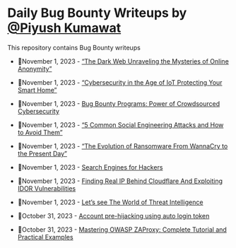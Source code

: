 # Daily Bug Bounty Writeups by [@Piyush Kumawat](https://twitter.com/piyush_supiy) 
This repository contains Bug Bounty writeups

<!-- BLOG-POST-LIST:START -->
 - 💯November 1, 2023 - [“The Dark Web Unraveling the Mysteries of Online Anonymity”](https://medium.com/@Land2Cyber/the-dark-web-unraveling-the-mysteries-of-online-anonymity-857da525d436?source=rss------bug_bounty-5) 

 - 💯November 1, 2023 - [“Cybersecurity in the Age of IoT Protecting Your Smart Home”](https://medium.com/@Land2Cyber/cybersecurity-in-the-age-of-iot-protecting-your-smart-home-d98b6d3894c1?source=rss------bug_bounty-5) 

 - 💯November 1, 2023 - [Bug Bounty Programs: Power of Crowdsourced Cybersecurity](https://medium.com/@prateek.baghela/bug-bounty-programs-power-of-crowdsourced-cybersecurity-1e8bfae4cd76?source=rss------bug_bounty-5) 

 - 💯November 1, 2023 - [“5 Common Social Engineering Attacks and How to Avoid Them”](https://medium.com/@Land2Cyber/5-common-social-engineering-attacks-and-how-to-avoid-them-ff6d0b384487?source=rss------bug_bounty-5) 

 - 💯November 1, 2023 - [“The Evolution of Ransomware From WannaCry to the Present Day”](https://medium.com/@Land2Cyber/the-evolution-of-ransomware-from-wannacry-to-the-present-day-f3a4ffcc92b8?source=rss------bug_bounty-5) 

 - 💯November 1, 2023 - [Search Engines for Hackers](https://securitycipher.medium.com/search-engines-for-hackers-6a0ab3627ade?source=rss------bug_bounty-5) 

 - 💯November 1, 2023 - [Finding Real IP Behind Cloudflare And Exploiting IDOR Vulnerabilities](https://aminudin.medium.com/finding-real-ip-behind-cloudflare-and-exploiting-idor-vulnerabilities-85787037f92b?source=rss------bug_bounty-5) 

 - 💯November 1, 2023 - [Let’s see The World of Threat Intelligence](https://medium.com/@paritoshblogs/lets-see-the-world-of-threat-intelligence-aa500cfd729b?source=rss------bug_bounty-5) 

 - 💯October 31, 2023 - [Account pre-hijacking using auto login token](https://medium.com/@aa.pietruczuk/account-pre-hijacking-using-auto-login-token-94ad3da7f3d6?source=rss------bug_bounty-5) 

 - 💯October 31, 2023 - [Mastering OWASP ZAProxy: Complete Tutorial and Practical Examples](https://medium.com/@pentesterclubpvtltd/mastering-owasp-zaproxy-complete-tutorial-and-practical-examples-e360e97ac199?source=rss------bug_bounty-5) 
<!-- BLOG-POST-LIST:END -->
